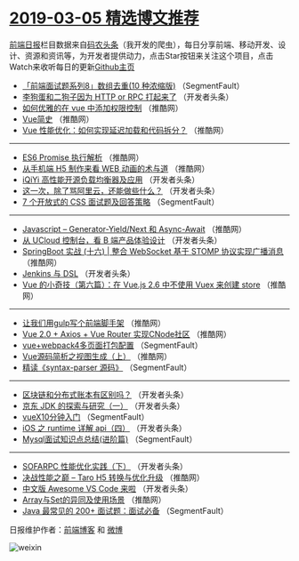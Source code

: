 # [2019-03-05 精选博文推荐](http://hao.caibaojian.com/date/2019/03/05)

[前端日报](http://caibaojian.com/c/news)栏目数据来自[码农头条](http://hao.caibaojian.com/)（我开发的爬虫），每日分享前端、移动开发、设计、资源和资讯等，为开发者提供动力，点击Star按钮来关注这个项目，点击Watch来收听每日的更新[Github主页](https://github.com/kujian/frontendDaily)
* [「前端面试题系列8」数组去重(10 种浓缩版)](http://hao.caibaojian.com/102595.html) （SegmentFault）
* [李狗蛋和二狗子因为 HTTP or RPC 打起来了](http://hao.caibaojian.com/102612.html) （开发者头条）
* [如何优雅的在 vue 中添加权限控制](http://hao.caibaojian.com/102673.html) （推酷网）
* [Vue简史](http://hao.caibaojian.com/102684.html) （推酷网）
* [Vue 性能优化：如何实现延迟加载和代码拆分？](http://hao.caibaojian.com/102723.html) （推酷网）

***
* [ES6 Promise 执行解析](http://hao.caibaojian.com/102676.html) （推酷网）
* [从手机端 H5 制作来看 WEB 动画的术与道](http://hao.caibaojian.com/102719.html) （推酷网）
* [iQiYi 高性能开源负载均衡器及应用](http://hao.caibaojian.com/102633.html) （开发者头条）
* [这一次，除了骂阿里云，还能做些什么？](http://hao.caibaojian.com/102606.html) （开发者头条）
* [7 个开放式的 CSS 面试题及回答策略](http://hao.caibaojian.com/102596.html) （SegmentFault）

***
* [Javascript &#8211; Generator-Yield/Next 和 Async-Await](http://hao.caibaojian.com/102678.html) （推酷网）
* [从 UCloud 控制台，看 B 端产品体验设计](http://hao.caibaojian.com/102636.html) （开发者头条）
* [SpringBoot 实战 (十六) | 整合 WebSocket 基于 STOMP 协议实现广播消息](http://hao.caibaojian.com/102729.html) （推酷网）
* [Jenkins 与 DSL](http://hao.caibaojian.com/102609.html) （开发者头条）
* [Vue 的小奇技（第六篇）：在 Vue.js 2.6 中不使用 Vuex 来创建 store](http://hao.caibaojian.com/102668.html) （推酷网）

***
* [让我们用gulp写个前端脚手架](http://hao.caibaojian.com/102716.html) （推酷网）
* [Vue 2.0 + Axios + Vue Router 实现CNode社区](http://hao.caibaojian.com/102670.html) （推酷网）
* [vue+webpack4多页面打包配置](http://hao.caibaojian.com/102600.html) （SegmentFault）
* [Vue源码简析之视图生成（上）](http://hao.caibaojian.com/102671.html) （推酷网）
* [精读《syntax-parser 源码》](http://hao.caibaojian.com/102602.html) （SegmentFault）

***
* [区块链和分布式账本有区别吗？](http://hao.caibaojian.com/102643.html) （开发者头条）
* [京东 JDK 的探索与研究（一）](http://hao.caibaojian.com/102614.html) （开发者头条）
* [vueX10分钟入门](http://hao.caibaojian.com/102592.html) （SegmentFault）
* [iOS 之 runtime 详解 api（四）](http://hao.caibaojian.com/102630.html) （开发者头条）
* [Mysql面试知识点总结(进阶篇)](http://hao.caibaojian.com/102603.html) （SegmentFault）

***
* [SOFARPC 性能优化实践（下）](http://hao.caibaojian.com/102646.html) （开发者头条）
* [决战性能之巅 &#8211; Taro H5 转换与优化升级](http://hao.caibaojian.com/102720.html) （推酷网）
* [中文版 Awesome VS Code 来啦](http://hao.caibaojian.com/102616.html) （开发者头条）
* [Array与Set的异同及使用场景](http://hao.caibaojian.com/102674.html) （推酷网）
* [Java 最常见的 200+ 面试题：面试必备](http://hao.caibaojian.com/102593.html) （SegmentFault）

日报维护作者：[前端博客](http://caibaojian.com/) 和 [微博](http://caibaojian.com/go/weibo)

![weixin](https://user-images.githubusercontent.com/3055447/38468989-651132ac-3b80-11e8-8e6b-15122322a9d7.png)
